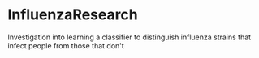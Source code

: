 # InfluenzaResearch
Investigation into learning a classifier to distinguish influenza strains that infect people from those that don't
